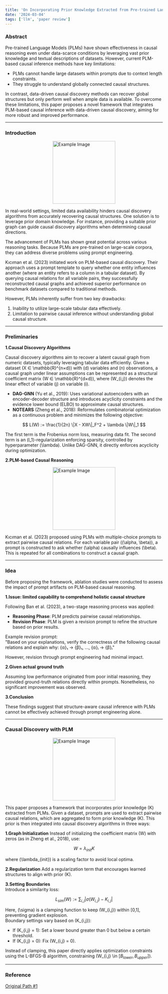 ```yaml
---
title: 'On Incorporating Prior Knowledge Extracted from Pre-trained Language Models into Causal Discovery'
date: '2024-03-04'
tags: ['llm', 'paper review']
---
```


### Abstract

Pre-trained Language Models (PLMs) have shown effectiveness in causal reasoning even under data-scarce conditions by leveraging vast prior knowledge and textual descriptions of datasets. However, current PLM-based causal inference methods have key limitations:  
- PLMs cannot handle large datasets within prompts due to context length constraints.  
- They struggle to understand globally connected causal structures.

In contrast, data-driven causal discovery methods can recover global structures but only perform well when ample data is available. To overcome these limitations, this paper proposes a novel framework that integrates PLM-based causal inference with data-driven causal discovery, aiming for more robust and improved performance.

---

### Introduction

<img src="https://velog.velcdn.com/images/ski06043/post/da251500-eaae-4fea-9c51-1a836d5a099a/image.png" alt="Example Image" style="display: block; margin: 0 auto; height:200;" />

In real-world settings, limited data availability hinders causal discovery algorithms from accurately recovering causal structures. One solution is to leverage prior domain knowledge. For instance, providing a suitable prior graph can guide causal discovery algorithms when determining causal directions.

The advancement of PLMs has shown great potential across various reasoning tasks. Because PLMs are pre-trained on large-scale corpora, they can address diverse problems using prompt engineering.

Kıcıman et al. (2023) initiated work on PLM-based causal discovery. Their approach uses a prompt template to query whether one entity influences another (where an entity refers to a column in a tabular dataset). By querying causal relations for all variable pairs, they successfully reconstructed causal graphs and achieved superior performance on benchmark datasets compared to traditional methods.

However, PLMs inherently suffer from two key drawbacks:  
1. Inability to utilize large-scale tabular data effectively.  
2. Limitation to pairwise causal inference without understanding global causal structure.

---

### Preliminaries

__1.Causal Discovery Algorithms__

Causal discovery algorithms aim to recover a latent causal graph from numeric datasets, typically leveraging tabular data efficiently. Given a dataset \(X ∈ \mathbb{R}^{n×d}\) with \(d\) variables and \(n\) observations, a causal graph under linear assumptions can be represented as a structural coefficient matrix \(W ∈ \mathbb{R}^{d×d}\), where \(W_{i,j}\) denotes the linear effect of variable \(j\) on variable \(i\).

- **DAG-GNN** (Yu et al., 2019): Uses variational autoencoders with an encoder-decoder structure and introduces acyclicity constraints and the evidence lower bound (ELBO) to approximate causal structures.
- **NOTEARS** (Zheng et al., 2018): Reformulates combinatorial optimization as a continuous problem and minimizes the following objective:

$$
L(W) := \frac{1}{2n} \|X - XW\|_F^2 + \lambda \|W\|_1
$$

The first term is the Frobenius norm loss, measuring data fit. The second term is an \(l_1\)-regularization enforcing sparsity, controlled by hyperparameter \(\lambda\). Unlike DAG-GNN, it directly enforces acyclicity during optimization.

__2.PLM-based Causal Reasoning__

<img src="https://velog.velcdn.com/images/ski06043/post/2acf1f8c-50ef-49e2-92d8-fce864176ed3/image.png" alt="Example Image" style="display: block; margin: 0 auto; height:200;" />

Kıcıman et al. (2023) proposed using PLMs with multiple-choice prompts to extract pairwise causal relations. For each variable pair \((\alpha, \beta)\), a prompt is constructed to ask whether \(\alpha\) causally influences \(\beta\). This is repeated for all combinations to construct a causal graph.

---

### Idea

Before proposing the framework, ablation studies were conducted to assess the impact of prompt artifacts on PLM-based causal reasoning.

__1.Issue: limited capability to comprehend holistic causal structure__ 

Following Ban et al. (2023), a two-stage reasoning process was applied:
- __Reasoning Phase__: PLM predicts pairwise causal relationships.
- __Revision Phase__: PLM is given a revision prompt to refine the structure based on prior results.

Example revision prompt:  
"Based on your explanations, verify the correctness of the following causal relations and explain why: {α}₁ → {β}₁, ..., {α}ᵢ → {β}ᵢ"

However, revision through prompt engineering had minimal impact.

__2.Given actual ground truth__

Assuming low performance originated from poor initial reasoning, they provided ground-truth relations directly within prompts. Nonetheless, no significant improvement was observed.

__3.Conclusion__

These findings suggest that structure-aware causal inference with PLMs cannot be effectively achieved through prompt engineering alone.

---

### Causal Discovery with PLM

<img src="https://velog.velcdn.com/images/ski06043/post/94900903-6d4f-4e68-853a-029ca30b1053/image.png" alt="Example Image" style="display: block; margin: 0 auto; height:200;" />

This paper proposes a framework that incorporates prior knowledge \(K\) extracted from PLMs. Given a dataset, prompts are used to extract pairwise causal relations, which are aggregated to form prior knowledge \(K\). This prior is then integrated into causal discovery algorithms in three ways:

__1.Graph Initialization__ 
Instead of initializing the coefficient matrix \(W\) with zeros (as in Zheng et al., 2018), use:

$$
W = \lambda_{init} K
$$

where \(\lambda_{init}\) is a scaling factor to avoid local optima.

__2.Regularization__
Add a regularization term that encourages learned structures to align with prior \(K\).

__3.Setting Boundaries__  
Introduce a similarity loss:

$$
L_{sim}(W) := \sum_{i,j} |\sigma(W_{i,j}) - K_{i,j}|
$$

Here, \(\sigma\) is a clamping function to keep \(W_{i,j}\) within [0,1], preventing gradient explosion.  
Boundary settings vary based on \(K_{i,j}\):
- If \(K_{i,j} = 1\): Set a lower bound greater than 0 but below a certain threshold.
- If \(K_{i,j} = 0\): Fix \(W_{i,j} = 0\).

Instead of clamping, this paper directly applies optimization constraints using the L-BFGS-B algorithm, constraining \(W_{i,j} \in $[B_{lower}, B_{upper}]$\).

---

### Reference

[Original Path #1](https://openreview.net/pdf?id=efmbt-1TOH)
